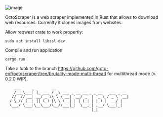 ![image](https://user-images.githubusercontent.com/6343630/228033392-20b1f4fa-f9af-4e76-87ce-2c6cea706fcf.png)


OctoScraper is a web scraper implemented in Rust that allows to download web resources. Currenlty it clones images from websites.

Allow reqwest crate to work propertly:
```
sudo apt install libssl-dev
```

Compile and run application:
```
cargo run
```

Take a look to the branch https://github.com/goto-eof/octoscraper/tree/brutality-mode-multi-thread for multithread mode (v. 0.2.0 WIP).

```
    ___     _        __                                
    /___\___| |_ ___ / _\ ___ _ __ __ _ _ __   ___ _ __ 
   //  // __| __/ _ \\ \ / __| '__/ _` | '_ \ / _ \ '__|
  / \_// (__| || (_) |\ \ (__| | | (_| | |_) |  __/ |   
  \___/ \___|\__\___/\__/\___|_|  \__,_| .__/ \___|_|   
                                       |_|              
```    
